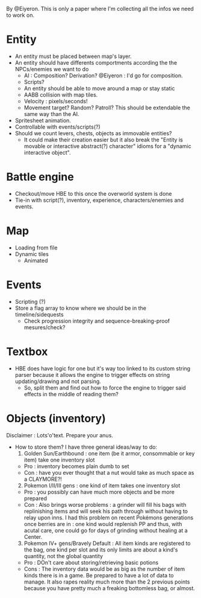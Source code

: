 By @Eiyeron.
This is only a paper where I'm collecting all the infos we need to work on.

# Entity
- An entity must be placed between map's layer.
- An entity should have differents comportments according the the NPCs/enemies we want to do
  - AI : Composition? Derivation? @Eiyeron : I'd go for composition.
  - Scripts?
  -  An entity should be able to move around a map or stay static
    - AABB collision with map tiles.
    - Velocity : pixels/seconds!
    - Movement target? Random? Patroll? This should be extendable the same way than the AI.
- Spritesheet animation.
- Controllable with events/scripts(?)
- Should we count levers, chests, objects as immovable entities?
  - It could make their creation easier but it also break the "Entity is movable or interactive abstract(?) character" idioms for a "dynamic interactive object".

# Battle engine
- Checkout/move HBE to this once the overworld system is done
- Tie-in with script(?), inventory, experience, characters/enemies and events.

# Map
- Loading from file
- Dynamic tiles
  - Animated

# Events
- Scripting (?)
- Store a flag array to know where we should be in the timeline/sidequests
  - Check progression integrity and sequence-breaking-proof mesures/check?

# Textbox
- HBE does have logic for one but it's way too linked to its custom string parser because it allows the engine to trigger effects on string updating/drawing and not parsing.
  - So, split them and find out how to force the engine to trigger said effects in the middle of reading them?

# Objects (inventory)
Disclaimer : Lots'o'text. Prepare your anus.
- How to store them? I have three general ideas/way to do:
  1. Golden Sun/Earthbound : one item (be it armor, consommable or key item) take one inventory slot
    - Pro : inventory becomes plain dumb to set
    - Con : have you ever thought that a nut would take as much space as a CLAYMORE?!
  2. Pokemon I/II/III gens : one kind of item takes one inventory slot
    - Pro : you possibly can have much more objects and be more prepared
    - Con : Also brings worse problems : a grinder will fill his bags with replinishing items and will seek his path through without having to relay upon inns. I had this problem on recent Pokémons generations once berries are in : one kind would replenish PP and thus, with acutal care, one could go for days of grinding without healing at a Center.
  3. Pokemon IV+ gens/Bravely Default : All item kinds are registered to the bag, one kind per slot and its only limits are about a kind's quantity, not the global quantity
    - Pro : DOn't care about storing/retrieving basic potions
    - Cons : The inventory data would be as big as the number of item kinds there is in a game. Be prepared to have a lot of data to manage. It also rapes reality much more than the 2 previous points because you have pretty much a freaking bottomless bag, or almost.
